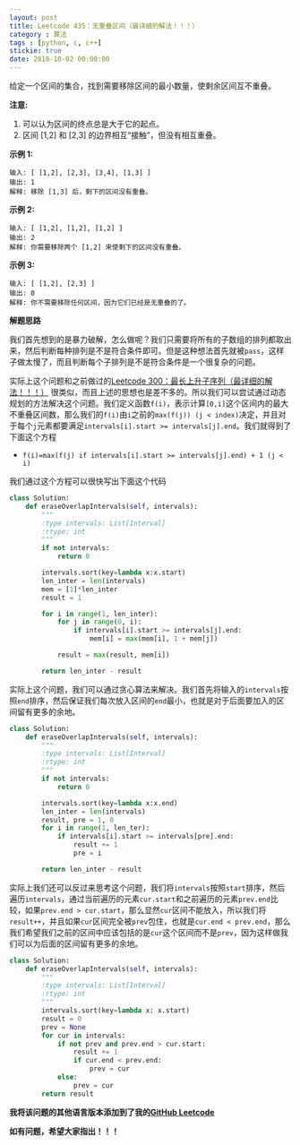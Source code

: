 ```yaml
---
layout: post
title: Leetcode 435：无重叠区间（最详细的解法！！！）
category : 算法
tags : [python, c, c++]
stickie: true
date: 2018-10-02 00:00:00
---
```


给定一个区间的集合，找到需要移除区间的最小数量，使剩余区间互不重叠。

**注意:**

1. 可以认为区间的终点总是大于它的起点。
2. 区间 [1,2] 和 [2,3] 的边界相互“接触”，但没有相互重叠。

**示例 1:**

```
输入: [ [1,2], [2,3], [3,4], [1,3] ]
输出: 1
解释: 移除 [1,3] 后，剩下的区间没有重叠。
```

**示例 2:**

```
输入: [ [1,2], [1,2], [1,2] ]
输出: 2
解释: 你需要移除两个 [1,2] 来使剩下的区间没有重叠。
```

**示例 3:**

```
输入: [ [1,2], [2,3] ]
输出: 0
解释: 你不需要移除任何区间，因为它们已经是无重叠的了。
```

**解题思路**

我们首先想到的是暴力破解，怎么做呢？我们只需要将所有的子数组的排列都取出来，然后判断每种排列是不是符合条件即可。但是这种想法首先就被`pass`，这样子做太慢了，而且判断每个子排列是不是符合条件是一个很复杂的问题。

实际上这个问题和之前做过的[Leetcode 300：最长上升子序列（最详细的解法！！！）](https://blog.csdn.net/qq_17550379/article/details/82871892) 很类似，而且上述的思想也是差不多的。所以我们可以尝试通过动态规划的方法解决这个问题。我们定义函数`f(i)`，表示计算`[0,i]`这个区间内的最大不重叠区间数，那么我们的`f(i)`由`i`之前的`max(f(j)) (j < index)`决定，并且对于每个`j`元素都要满足`intervals[i].start >= intervals[j].end`。我们就得到了下面这个方程

- `f(i)=max(f(j) if intervals[i].start >= intervals[j].end) + 1 (j < i)`

我们通过这个方程可以很快写出下面这个代码

```python
class Solution:
    def eraseOverlapIntervals(self, intervals):
        """
        :type intervals: List[Interval]
        :rtype: int
        """
        if not intervals:
            return 0

        intervals.sort(key=lambda x:x.start)
        len_inter = len(intervals)
        mem = [1]*len_inter
        result = 1

        for i in range(1, len_inter):
            for j in range(0, i):
                if intervals[i].start >= intervals[j].end:
                    mem[i] = max(mem[i], 1 + mem[j])

            result = max(result, mem[i])

        return len_inter - result
```

实际上这个问题，我们可以通过贪心算法来解决。我们首先将输入的`intervals`按照`end`排序，然后保证我们每次放入区间的`end`最小，也就是对于后面要加入的区间留有更多的余地。

```python
class Solution:
    def eraseOverlapIntervals(self, intervals):
        """
        :type intervals: List[Interval]
        :rtype: int
        """
        if not intervals:
            return 0

        intervals.sort(key=lambda x:x.end)
        len_inter = len(intervals)
        result, pre = 1, 0
        for i in range(1, len_ter):
            if intervals[i].start >= intervals[pre].end:
                result += 1
                pre = i

        return len_inter - result
```

实际上我们还可以反过来思考这个问题，我们将`intervals`按照`start`排序，然后遍历`intervals`，通过当前遍历的元素`cur.start`和之前遍历的元素`prev.end`比较，如果`prev.end > cur.start`，那么显然`cur`区间不能放入，所以我们将`result++`，并且如果`cur`区间完全被`prev`包住，也就是`cur.end < prev.end`，那么我们希望我们之前的区间中应该包括的是`cur`这个区间而不是`prev`，因为这样做我们可以为后面的区间留有更多的余地。

```python
class Solution:
    def eraseOverlapIntervals(self, intervals):
        """
        :type intervals: List[Interval]
        :rtype: int
        """
        intervals.sort(key=lambda x: x.start) 
        result = 0
        prev = None
        for cur in intervals:
            if not prev and prev.end > cur.start:
                result += 1
                if cur.end < prev.end:
                    prev = cur
            else:
                prev = cur
        return result
```

**我将该问题的其他语言版本添加到了我的[GitHub Leetcode](https://github.com/luliyucoordinate/Leetcode)**

**如有问题，希望大家指出！！！**